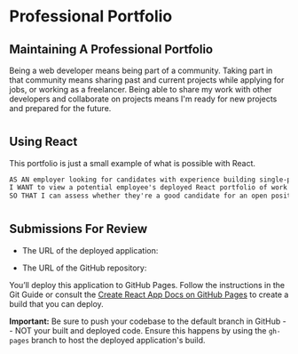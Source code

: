 # Professional Portfolio

## **Maintaining A Professional Portfolio**

Being a web developer means being part of a community. Taking part in that community means sharing past and current projects while applying for jobs, or working as a freelancer. Being able to share my work with other developers and collaborate on projects means I'm ready for new projects and prepared for the future.
#
## **Using React**
This portfolio is just a small example of what is possible with React. 
```md
AS AN employer looking for candidates with experience building single-page applications
I WANT to view a potential employee's deployed React portfolio of work samples
SO THAT I can assess whether they're a good candidate for an open position
```
#
## **Submissions For Review**
* The URL of the deployed application:


* The URL of the GitHub repository:



You’ll deploy this application to GitHub Pages. Follow the instructions in the Git Guide or consult the [Create React App Docs on GitHub Pages](https://create-react-app.dev/docs/deployment/#github-pages) to create a build that you can deploy.

**Important:** Be sure to push your codebase to the default branch in GitHub -- NOT your built and deployed code. Ensure this happens by using the `gh-pages` branch to host the deployed application's build.

